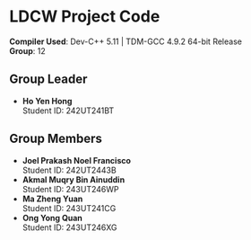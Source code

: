 # LDCW Project Code

**Compiler Used**: Dev-C++ 5.11 | TDM-GCC 4.9.2 64-bit Release  
**Group**: 12

## Group Leader
- **Ho Yen Hong**  
  Student ID: 242UT241BT

## Group Members
- **Joel Prakash Noel Francisco**  
  Student ID: 242UT2443B
- **Akmal Muqry Bin Ainuddin**  
  Student ID: 243UT246WP
- **Ma Zheng Yuan**  
  Student ID: 243UT241CG
- **Ong Yong Quan**  
  Student ID: 243UT246XG
